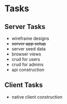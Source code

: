 # Tasks

## Server Tasks

* wireframe designs
* ~~server app setup~~
* server seed data
* browser views
* crud for users
* crud for admins
* api construction

## Client Tasks

* native client construction

